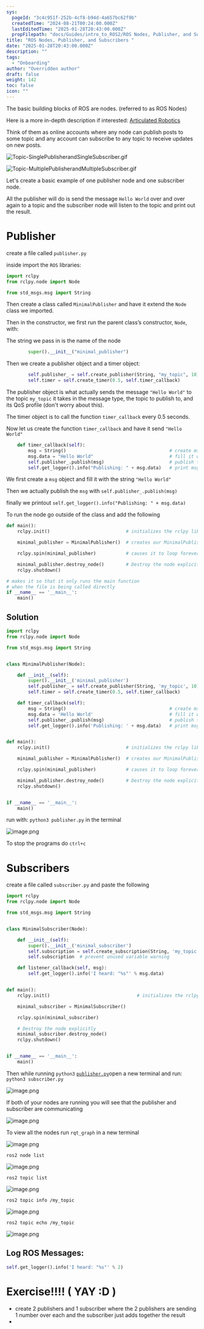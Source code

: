 ```yaml
---
sys:
  pageId: "3c4c951f-252b-4cf8-b94d-4a657bc62f9b"
  createdTime: "2024-08-21T00:24:00.000Z"
  lastEditedTime: "2025-01-28T20:43:00.000Z"
  propFilepath: "docs/Guides/intro_to_ROS2/ROS Nodes, Publisher, and Subscribers .md"
title: "ROS Nodes, Publisher, and Subscribers "
date: "2025-01-28T20:43:00.000Z"
description: ""
tags:
  - "Onboarding"
author: "Overridden author"
draft: false
weight: 142
toc: false
icon: ""
---
```


The basic building blocks of ROS are nodes. (referred to as ROS Nodes)

Here is a more in-depth description if interested: [Articulated Robotics](https://articulatedrobotics.xyz/tutorials/ready-for-ros/ros-overview#2-nodes)

Think of them as online accounts where any node can publish posts to some topic and any account can subscribe to any topic to receive updates on new posts.

![Topic-SinglePublisherandSingleSubscriber.gif](https://docs.ros.org/en/humble/_images/Topic-SinglePublisherandSingleSubscriber.gif)

![Topic-MultiplePublisherandMultipleSubscriber.gif](https://docs.ros.org/en/humble/_images/Topic-MultiplePublisherandMultipleSubscriber.gif)

Let's create a basic example of one publisher node and one subscriber node.

All the publisher will do is send the message `Hello World` over and over again to a topic and the subscriber node will listen to the topic and print out the result.

# Publisher

create a file called `publisher.py` 

inside import the `ROS` libraries:

```python
import rclpy
from rclpy.node import Node

from std_msgs.msg import String
```

Then create a class called `MinimalPublisher` and have it extend the `Node` class we imported.

Then in the constructor, we first run the parent class’s constructor, `Node`, with:

The string we pass in is the name of the node

```python
        super().__init__("minimal_publisher")
```

Then we create a publisher object and a timer object:

```python
        self.publisher_ = self.create_publisher(String, "my_topic", 10)
        self.timer = self.create_timer(0.5, self.timer_callback)
```

The publisher object is what actually sends the message `"Hello World"` to the topic `my_topic` it takes in the message type, the topic to publish to, and its QoS profile (don't worry about this).

The timer object is to call the function `timer_callback` every 0.5 seconds.

Now let us create the function `timer_callback` and have it send `"Hello World"`

```python
    def timer_callback(self):
        msg = String()                                      # create msg object
        msg.data = "Hello World"                            # fill it with data
        self.publisher_.publish(msg)                        # publish the message
        self.get_logger().info("Publishing: " + msg.data)   # print msg
```

We first create a `msg` object and fill it with the string `"Hello World"`

Then we actually publish the `msg` with `self.publisher_.publish(msg)`

finally we printout `self.get_logger().info("Publishing: " + msg.data)`

To run the node go outside of the class and add the following

```python
def main():
    rclpy.init()                            # initializes the rclpy library

    minimal_publisher = MinimalPublisher()  # creates our MinimalPublisher object

    rclpy.spin(minimal_publisher)           # causes it to loop forever

    minimal_publisher.destroy_node()        # Destroy the node explicitly
    rclpy.shutdown()

# makes it so that it only runs the main function
# when the file is being called directly
if __name__ == '__main__': 
    main()
```

## Solution

```python
import rclpy
from rclpy.node import Node

from std_msgs.msg import String


class MinimalPublisher(Node):

    def __init__(self):
        super().__init__('minimal_publisher')
        self.publisher_ = self.create_publisher(String, 'my_topic', 10)
        self.timer = self.create_timer(0.5, self.timer_callback)

    def timer_callback(self):
        msg = String()                                      # create msg object
        msg.data = 'Hello World'                            # fill it with data
        self.publisher_.publish(msg)                        # publish the message
        self.get_logger().info('Publishing: ' + msg.data)   # print msg


def main():
    rclpy.init()                            # initializes the rclpy library

    minimal_publisher = MinimalPublisher()  # creates our MinimalPublisher object

    rclpy.spin(minimal_publisher)           # causes it to loop forever

    minimal_publisher.destroy_node()        # Destroy the node explicitly
    rclpy.shutdown()


if __name__ == '__main__':
    main()
```

run with: `python3 publisher.py` in the terminal

![image.png](https://prod-files-secure.s3.us-west-2.amazonaws.com/d518164a-d88e-44d1-a4ee-3adb3bd8bce0/9214accb-ad5b-44f1-a31c-b3167c59138b/image.png?X-Amz-Algorithm=AWS4-HMAC-SHA256&X-Amz-Content-Sha256=UNSIGNED-PAYLOAD&X-Amz-Credential=ASIAZI2LB466TLIQTJ47%2F20250424%2Fus-west-2%2Fs3%2Faws4_request&X-Amz-Date=20250424T100942Z&X-Amz-Expires=3600&X-Amz-Security-Token=IQoJb3JpZ2luX2VjEHoaCXVzLXdlc3QtMiJHMEUCIQCon526UnfikxXQTBfU%2F4045pQ77GXBApBTogEQR%2Ba0bgIgfu%2FBTdjSKmA%2FKiJGp2w8%2FC2MSLOzoWspsJEU7mHlKFYq%2FwMIExAAGgw2Mzc0MjMxODM4MDUiDLhFhRzTTOryzvtJ9ircAz9DnJOqDC6V0w7IwB%2FmFsf6zmY4LZxPdIHePX0g5CSAIz9wK%2Bt7d9h%2B2eIVG%2BmDccbyhdTN%2BG8n79VOBifJt1k%2FUxiaEj9KBmBGMEK0%2FM7PZzXpm1WXKNlMDrMc4bbLx2K7l%2FDajv9ccSnqw5VplgUdVpHXNpZ0LB4EzmLz8%2F3ZM%2Bxd4pEitQGpsvPM%2FjJ0w96LXc%2F2WMCu%2B27vzkFBdP205vDgR%2BPwsEzc3Bl1%2Bv1i9bMo256WveXilrGTzToo5dhxEEz5u%2BveaUJbFR10PXz0Q25JTlDJkbiK8FHRVDdfmnzcf9PoNQEEGGIIaIaUwNwVFSvewsR6GKUaWC7NbFv00YCFZZCTpSlTXuI4o9AKC0KKFAEnYgyBXan7Kl4TT%2FgASVjNc9CunbrnRMFCNSOjULYnk0Z18UkKw6hiBRYFszz4v3l%2FKlnjnf9bSDihujAGsPfHSJUbtg1PhZobPHHuO46NbqXUu3RT4vBq7ZG7Ti9PKTdB3YyZeMXuP7bKXbHnpZ4xJpFgiWVHfyvrfDF6kBy%2FOFQP1CXxN%2Bl4jlwQthPLfdd6%2F%2FdVd2Gaonxq8GdbvNtiWmOLhX5rVDAqInmWloyqC%2BNRRhvIHLqeOxdL7fRRQhGKJ6rWX1ElMLGVqMAGOqUBRgjSxdTus226kdya%2FVYgPMK488ruOpRAxOLG2kMWnf%2F4PyJ%2FiShYz%2Bb%2F0BIJWuBdPUyGUezKVlqxAxRARCZZMb%2B%2F3ZSXPlQVaWyMqc27DDM8KAs4ARueoyn4sqlTFq7NzyaTNja7TCJgB2hLMSHAZ%2FfsScpXl5CWFsFysCRVF04XOL9Qfdj%2BEoAR5j0i%2BUo8RCbTSPPL6tDOtIn61mSa3hRKwCRk&X-Amz-Signature=b549567af114ea4b31e043719f1fe1b23faab204bd5a56ae3193f9ec4ef9ffc4&X-Amz-SignedHeaders=host&x-id=GetObject)

To stop the programs do `ctrl+c`

# Subscribers

create a file called `subscriber.py` and paste the following

```python
import rclpy
from rclpy.node import Node

from std_msgs.msg import String


class MinimalSubscriber(Node):

    def __init__(self):
        super().__init__('minimal_subscriber')
        self.subscription = self.create_subscription(String, 'my_topic', self.listener_callback, 10)
        self.subscription  # prevent unused variable warning

    def listener_callback(self, msg):
        self.get_logger().info('I heard: "%s"' % msg.data)


def main():
    rclpy.init()                                # initializes the rclpy library

    minimal_subscriber = MinimalSubscriber()

    rclpy.spin(minimal_subscriber)

    # Destroy the node explicitly
    minimal_subscriber.destroy_node()
    rclpy.shutdown()


if __name__ == '__main__':
    main()
```

Then while running `python3` [`publisher.py`](http://publisher.py/)open a new terminal and run: `python3 subscriber.py` 

![image.png](https://prod-files-secure.s3.us-west-2.amazonaws.com/d518164a-d88e-44d1-a4ee-3adb3bd8bce0/611fccf2-c738-4dbd-94e9-98f209092866/image.png?X-Amz-Algorithm=AWS4-HMAC-SHA256&X-Amz-Content-Sha256=UNSIGNED-PAYLOAD&X-Amz-Credential=ASIAZI2LB466TLIQTJ47%2F20250424%2Fus-west-2%2Fs3%2Faws4_request&X-Amz-Date=20250424T100942Z&X-Amz-Expires=3600&X-Amz-Security-Token=IQoJb3JpZ2luX2VjEHoaCXVzLXdlc3QtMiJHMEUCIQCon526UnfikxXQTBfU%2F4045pQ77GXBApBTogEQR%2Ba0bgIgfu%2FBTdjSKmA%2FKiJGp2w8%2FC2MSLOzoWspsJEU7mHlKFYq%2FwMIExAAGgw2Mzc0MjMxODM4MDUiDLhFhRzTTOryzvtJ9ircAz9DnJOqDC6V0w7IwB%2FmFsf6zmY4LZxPdIHePX0g5CSAIz9wK%2Bt7d9h%2B2eIVG%2BmDccbyhdTN%2BG8n79VOBifJt1k%2FUxiaEj9KBmBGMEK0%2FM7PZzXpm1WXKNlMDrMc4bbLx2K7l%2FDajv9ccSnqw5VplgUdVpHXNpZ0LB4EzmLz8%2F3ZM%2Bxd4pEitQGpsvPM%2FjJ0w96LXc%2F2WMCu%2B27vzkFBdP205vDgR%2BPwsEzc3Bl1%2Bv1i9bMo256WveXilrGTzToo5dhxEEz5u%2BveaUJbFR10PXz0Q25JTlDJkbiK8FHRVDdfmnzcf9PoNQEEGGIIaIaUwNwVFSvewsR6GKUaWC7NbFv00YCFZZCTpSlTXuI4o9AKC0KKFAEnYgyBXan7Kl4TT%2FgASVjNc9CunbrnRMFCNSOjULYnk0Z18UkKw6hiBRYFszz4v3l%2FKlnjnf9bSDihujAGsPfHSJUbtg1PhZobPHHuO46NbqXUu3RT4vBq7ZG7Ti9PKTdB3YyZeMXuP7bKXbHnpZ4xJpFgiWVHfyvrfDF6kBy%2FOFQP1CXxN%2Bl4jlwQthPLfdd6%2F%2FdVd2Gaonxq8GdbvNtiWmOLhX5rVDAqInmWloyqC%2BNRRhvIHLqeOxdL7fRRQhGKJ6rWX1ElMLGVqMAGOqUBRgjSxdTus226kdya%2FVYgPMK488ruOpRAxOLG2kMWnf%2F4PyJ%2FiShYz%2Bb%2F0BIJWuBdPUyGUezKVlqxAxRARCZZMb%2B%2F3ZSXPlQVaWyMqc27DDM8KAs4ARueoyn4sqlTFq7NzyaTNja7TCJgB2hLMSHAZ%2FfsScpXl5CWFsFysCRVF04XOL9Qfdj%2BEoAR5j0i%2BUo8RCbTSPPL6tDOtIn61mSa3hRKwCRk&X-Amz-Signature=e7a3530447acd7a5ee7b3a9ac2be424f14500dd279d4aef4afcf4fdb3c8e67c5&X-Amz-SignedHeaders=host&x-id=GetObject)

If both of your nodes are running you will see that the publisher and subscriber are communicating

![image.png](https://prod-files-secure.s3.us-west-2.amazonaws.com/d518164a-d88e-44d1-a4ee-3adb3bd8bce0/eea428b5-1cf0-43bb-a30b-81cbaf6c5c78/image.png?X-Amz-Algorithm=AWS4-HMAC-SHA256&X-Amz-Content-Sha256=UNSIGNED-PAYLOAD&X-Amz-Credential=ASIAZI2LB466TLIQTJ47%2F20250424%2Fus-west-2%2Fs3%2Faws4_request&X-Amz-Date=20250424T100942Z&X-Amz-Expires=3600&X-Amz-Security-Token=IQoJb3JpZ2luX2VjEHoaCXVzLXdlc3QtMiJHMEUCIQCon526UnfikxXQTBfU%2F4045pQ77GXBApBTogEQR%2Ba0bgIgfu%2FBTdjSKmA%2FKiJGp2w8%2FC2MSLOzoWspsJEU7mHlKFYq%2FwMIExAAGgw2Mzc0MjMxODM4MDUiDLhFhRzTTOryzvtJ9ircAz9DnJOqDC6V0w7IwB%2FmFsf6zmY4LZxPdIHePX0g5CSAIz9wK%2Bt7d9h%2B2eIVG%2BmDccbyhdTN%2BG8n79VOBifJt1k%2FUxiaEj9KBmBGMEK0%2FM7PZzXpm1WXKNlMDrMc4bbLx2K7l%2FDajv9ccSnqw5VplgUdVpHXNpZ0LB4EzmLz8%2F3ZM%2Bxd4pEitQGpsvPM%2FjJ0w96LXc%2F2WMCu%2B27vzkFBdP205vDgR%2BPwsEzc3Bl1%2Bv1i9bMo256WveXilrGTzToo5dhxEEz5u%2BveaUJbFR10PXz0Q25JTlDJkbiK8FHRVDdfmnzcf9PoNQEEGGIIaIaUwNwVFSvewsR6GKUaWC7NbFv00YCFZZCTpSlTXuI4o9AKC0KKFAEnYgyBXan7Kl4TT%2FgASVjNc9CunbrnRMFCNSOjULYnk0Z18UkKw6hiBRYFszz4v3l%2FKlnjnf9bSDihujAGsPfHSJUbtg1PhZobPHHuO46NbqXUu3RT4vBq7ZG7Ti9PKTdB3YyZeMXuP7bKXbHnpZ4xJpFgiWVHfyvrfDF6kBy%2FOFQP1CXxN%2Bl4jlwQthPLfdd6%2F%2FdVd2Gaonxq8GdbvNtiWmOLhX5rVDAqInmWloyqC%2BNRRhvIHLqeOxdL7fRRQhGKJ6rWX1ElMLGVqMAGOqUBRgjSxdTus226kdya%2FVYgPMK488ruOpRAxOLG2kMWnf%2F4PyJ%2FiShYz%2Bb%2F0BIJWuBdPUyGUezKVlqxAxRARCZZMb%2B%2F3ZSXPlQVaWyMqc27DDM8KAs4ARueoyn4sqlTFq7NzyaTNja7TCJgB2hLMSHAZ%2FfsScpXl5CWFsFysCRVF04XOL9Qfdj%2BEoAR5j0i%2BUo8RCbTSPPL6tDOtIn61mSa3hRKwCRk&X-Amz-Signature=577dda3b9e3df57705d67aab07e11d3da772461f07f1d88034ce37ba229601b8&X-Amz-SignedHeaders=host&x-id=GetObject)

To view all the nodes run `rqt_graph` in a new terminal

![image.png](https://prod-files-secure.s3.us-west-2.amazonaws.com/d518164a-d88e-44d1-a4ee-3adb3bd8bce0/1d98e964-4318-4d62-b5c4-8c8f78368598/image.png?X-Amz-Algorithm=AWS4-HMAC-SHA256&X-Amz-Content-Sha256=UNSIGNED-PAYLOAD&X-Amz-Credential=ASIAZI2LB466TLIQTJ47%2F20250424%2Fus-west-2%2Fs3%2Faws4_request&X-Amz-Date=20250424T100942Z&X-Amz-Expires=3600&X-Amz-Security-Token=IQoJb3JpZ2luX2VjEHoaCXVzLXdlc3QtMiJHMEUCIQCon526UnfikxXQTBfU%2F4045pQ77GXBApBTogEQR%2Ba0bgIgfu%2FBTdjSKmA%2FKiJGp2w8%2FC2MSLOzoWspsJEU7mHlKFYq%2FwMIExAAGgw2Mzc0MjMxODM4MDUiDLhFhRzTTOryzvtJ9ircAz9DnJOqDC6V0w7IwB%2FmFsf6zmY4LZxPdIHePX0g5CSAIz9wK%2Bt7d9h%2B2eIVG%2BmDccbyhdTN%2BG8n79VOBifJt1k%2FUxiaEj9KBmBGMEK0%2FM7PZzXpm1WXKNlMDrMc4bbLx2K7l%2FDajv9ccSnqw5VplgUdVpHXNpZ0LB4EzmLz8%2F3ZM%2Bxd4pEitQGpsvPM%2FjJ0w96LXc%2F2WMCu%2B27vzkFBdP205vDgR%2BPwsEzc3Bl1%2Bv1i9bMo256WveXilrGTzToo5dhxEEz5u%2BveaUJbFR10PXz0Q25JTlDJkbiK8FHRVDdfmnzcf9PoNQEEGGIIaIaUwNwVFSvewsR6GKUaWC7NbFv00YCFZZCTpSlTXuI4o9AKC0KKFAEnYgyBXan7Kl4TT%2FgASVjNc9CunbrnRMFCNSOjULYnk0Z18UkKw6hiBRYFszz4v3l%2FKlnjnf9bSDihujAGsPfHSJUbtg1PhZobPHHuO46NbqXUu3RT4vBq7ZG7Ti9PKTdB3YyZeMXuP7bKXbHnpZ4xJpFgiWVHfyvrfDF6kBy%2FOFQP1CXxN%2Bl4jlwQthPLfdd6%2F%2FdVd2Gaonxq8GdbvNtiWmOLhX5rVDAqInmWloyqC%2BNRRhvIHLqeOxdL7fRRQhGKJ6rWX1ElMLGVqMAGOqUBRgjSxdTus226kdya%2FVYgPMK488ruOpRAxOLG2kMWnf%2F4PyJ%2FiShYz%2Bb%2F0BIJWuBdPUyGUezKVlqxAxRARCZZMb%2B%2F3ZSXPlQVaWyMqc27DDM8KAs4ARueoyn4sqlTFq7NzyaTNja7TCJgB2hLMSHAZ%2FfsScpXl5CWFsFysCRVF04XOL9Qfdj%2BEoAR5j0i%2BUo8RCbTSPPL6tDOtIn61mSa3hRKwCRk&X-Amz-Signature=4c0cf89dddbc4fdbffde559ff7d129a0c18407cdf56af64ce140830c394bf061&X-Amz-SignedHeaders=host&x-id=GetObject)

`ros2 node list`

![image.png](https://prod-files-secure.s3.us-west-2.amazonaws.com/d518164a-d88e-44d1-a4ee-3adb3bd8bce0/680ac8cf-e6d9-4164-9ece-5b9a6fccffee/image.png?X-Amz-Algorithm=AWS4-HMAC-SHA256&X-Amz-Content-Sha256=UNSIGNED-PAYLOAD&X-Amz-Credential=ASIAZI2LB466TLIQTJ47%2F20250424%2Fus-west-2%2Fs3%2Faws4_request&X-Amz-Date=20250424T100942Z&X-Amz-Expires=3600&X-Amz-Security-Token=IQoJb3JpZ2luX2VjEHoaCXVzLXdlc3QtMiJHMEUCIQCon526UnfikxXQTBfU%2F4045pQ77GXBApBTogEQR%2Ba0bgIgfu%2FBTdjSKmA%2FKiJGp2w8%2FC2MSLOzoWspsJEU7mHlKFYq%2FwMIExAAGgw2Mzc0MjMxODM4MDUiDLhFhRzTTOryzvtJ9ircAz9DnJOqDC6V0w7IwB%2FmFsf6zmY4LZxPdIHePX0g5CSAIz9wK%2Bt7d9h%2B2eIVG%2BmDccbyhdTN%2BG8n79VOBifJt1k%2FUxiaEj9KBmBGMEK0%2FM7PZzXpm1WXKNlMDrMc4bbLx2K7l%2FDajv9ccSnqw5VplgUdVpHXNpZ0LB4EzmLz8%2F3ZM%2Bxd4pEitQGpsvPM%2FjJ0w96LXc%2F2WMCu%2B27vzkFBdP205vDgR%2BPwsEzc3Bl1%2Bv1i9bMo256WveXilrGTzToo5dhxEEz5u%2BveaUJbFR10PXz0Q25JTlDJkbiK8FHRVDdfmnzcf9PoNQEEGGIIaIaUwNwVFSvewsR6GKUaWC7NbFv00YCFZZCTpSlTXuI4o9AKC0KKFAEnYgyBXan7Kl4TT%2FgASVjNc9CunbrnRMFCNSOjULYnk0Z18UkKw6hiBRYFszz4v3l%2FKlnjnf9bSDihujAGsPfHSJUbtg1PhZobPHHuO46NbqXUu3RT4vBq7ZG7Ti9PKTdB3YyZeMXuP7bKXbHnpZ4xJpFgiWVHfyvrfDF6kBy%2FOFQP1CXxN%2Bl4jlwQthPLfdd6%2F%2FdVd2Gaonxq8GdbvNtiWmOLhX5rVDAqInmWloyqC%2BNRRhvIHLqeOxdL7fRRQhGKJ6rWX1ElMLGVqMAGOqUBRgjSxdTus226kdya%2FVYgPMK488ruOpRAxOLG2kMWnf%2F4PyJ%2FiShYz%2Bb%2F0BIJWuBdPUyGUezKVlqxAxRARCZZMb%2B%2F3ZSXPlQVaWyMqc27DDM8KAs4ARueoyn4sqlTFq7NzyaTNja7TCJgB2hLMSHAZ%2FfsScpXl5CWFsFysCRVF04XOL9Qfdj%2BEoAR5j0i%2BUo8RCbTSPPL6tDOtIn61mSa3hRKwCRk&X-Amz-Signature=ac1960b960df2e74d3b17431170749e69d3ca7c4010fda43f7374fdabf0b7fca&X-Amz-SignedHeaders=host&x-id=GetObject)

`ros2 topic list`

![image.png](https://prod-files-secure.s3.us-west-2.amazonaws.com/d518164a-d88e-44d1-a4ee-3adb3bd8bce0/eee2ebe1-27ef-4a4a-96fb-2ca54126fb29/image.png?X-Amz-Algorithm=AWS4-HMAC-SHA256&X-Amz-Content-Sha256=UNSIGNED-PAYLOAD&X-Amz-Credential=ASIAZI2LB466TLIQTJ47%2F20250424%2Fus-west-2%2Fs3%2Faws4_request&X-Amz-Date=20250424T100942Z&X-Amz-Expires=3600&X-Amz-Security-Token=IQoJb3JpZ2luX2VjEHoaCXVzLXdlc3QtMiJHMEUCIQCon526UnfikxXQTBfU%2F4045pQ77GXBApBTogEQR%2Ba0bgIgfu%2FBTdjSKmA%2FKiJGp2w8%2FC2MSLOzoWspsJEU7mHlKFYq%2FwMIExAAGgw2Mzc0MjMxODM4MDUiDLhFhRzTTOryzvtJ9ircAz9DnJOqDC6V0w7IwB%2FmFsf6zmY4LZxPdIHePX0g5CSAIz9wK%2Bt7d9h%2B2eIVG%2BmDccbyhdTN%2BG8n79VOBifJt1k%2FUxiaEj9KBmBGMEK0%2FM7PZzXpm1WXKNlMDrMc4bbLx2K7l%2FDajv9ccSnqw5VplgUdVpHXNpZ0LB4EzmLz8%2F3ZM%2Bxd4pEitQGpsvPM%2FjJ0w96LXc%2F2WMCu%2B27vzkFBdP205vDgR%2BPwsEzc3Bl1%2Bv1i9bMo256WveXilrGTzToo5dhxEEz5u%2BveaUJbFR10PXz0Q25JTlDJkbiK8FHRVDdfmnzcf9PoNQEEGGIIaIaUwNwVFSvewsR6GKUaWC7NbFv00YCFZZCTpSlTXuI4o9AKC0KKFAEnYgyBXan7Kl4TT%2FgASVjNc9CunbrnRMFCNSOjULYnk0Z18UkKw6hiBRYFszz4v3l%2FKlnjnf9bSDihujAGsPfHSJUbtg1PhZobPHHuO46NbqXUu3RT4vBq7ZG7Ti9PKTdB3YyZeMXuP7bKXbHnpZ4xJpFgiWVHfyvrfDF6kBy%2FOFQP1CXxN%2Bl4jlwQthPLfdd6%2F%2FdVd2Gaonxq8GdbvNtiWmOLhX5rVDAqInmWloyqC%2BNRRhvIHLqeOxdL7fRRQhGKJ6rWX1ElMLGVqMAGOqUBRgjSxdTus226kdya%2FVYgPMK488ruOpRAxOLG2kMWnf%2F4PyJ%2FiShYz%2Bb%2F0BIJWuBdPUyGUezKVlqxAxRARCZZMb%2B%2F3ZSXPlQVaWyMqc27DDM8KAs4ARueoyn4sqlTFq7NzyaTNja7TCJgB2hLMSHAZ%2FfsScpXl5CWFsFysCRVF04XOL9Qfdj%2BEoAR5j0i%2BUo8RCbTSPPL6tDOtIn61mSa3hRKwCRk&X-Amz-Signature=f2d52d86d65432eb63b8166bc2a4958a4a61ac8c9f6fca0567073043ef7eab9b&X-Amz-SignedHeaders=host&x-id=GetObject)

`ros2 topic info /my_topic`

![image.png](https://prod-files-secure.s3.us-west-2.amazonaws.com/d518164a-d88e-44d1-a4ee-3adb3bd8bce0/6288ef12-cb9e-406f-b9eb-65feed3a9011/image.png?X-Amz-Algorithm=AWS4-HMAC-SHA256&X-Amz-Content-Sha256=UNSIGNED-PAYLOAD&X-Amz-Credential=ASIAZI2LB466TLIQTJ47%2F20250424%2Fus-west-2%2Fs3%2Faws4_request&X-Amz-Date=20250424T100942Z&X-Amz-Expires=3600&X-Amz-Security-Token=IQoJb3JpZ2luX2VjEHoaCXVzLXdlc3QtMiJHMEUCIQCon526UnfikxXQTBfU%2F4045pQ77GXBApBTogEQR%2Ba0bgIgfu%2FBTdjSKmA%2FKiJGp2w8%2FC2MSLOzoWspsJEU7mHlKFYq%2FwMIExAAGgw2Mzc0MjMxODM4MDUiDLhFhRzTTOryzvtJ9ircAz9DnJOqDC6V0w7IwB%2FmFsf6zmY4LZxPdIHePX0g5CSAIz9wK%2Bt7d9h%2B2eIVG%2BmDccbyhdTN%2BG8n79VOBifJt1k%2FUxiaEj9KBmBGMEK0%2FM7PZzXpm1WXKNlMDrMc4bbLx2K7l%2FDajv9ccSnqw5VplgUdVpHXNpZ0LB4EzmLz8%2F3ZM%2Bxd4pEitQGpsvPM%2FjJ0w96LXc%2F2WMCu%2B27vzkFBdP205vDgR%2BPwsEzc3Bl1%2Bv1i9bMo256WveXilrGTzToo5dhxEEz5u%2BveaUJbFR10PXz0Q25JTlDJkbiK8FHRVDdfmnzcf9PoNQEEGGIIaIaUwNwVFSvewsR6GKUaWC7NbFv00YCFZZCTpSlTXuI4o9AKC0KKFAEnYgyBXan7Kl4TT%2FgASVjNc9CunbrnRMFCNSOjULYnk0Z18UkKw6hiBRYFszz4v3l%2FKlnjnf9bSDihujAGsPfHSJUbtg1PhZobPHHuO46NbqXUu3RT4vBq7ZG7Ti9PKTdB3YyZeMXuP7bKXbHnpZ4xJpFgiWVHfyvrfDF6kBy%2FOFQP1CXxN%2Bl4jlwQthPLfdd6%2F%2FdVd2Gaonxq8GdbvNtiWmOLhX5rVDAqInmWloyqC%2BNRRhvIHLqeOxdL7fRRQhGKJ6rWX1ElMLGVqMAGOqUBRgjSxdTus226kdya%2FVYgPMK488ruOpRAxOLG2kMWnf%2F4PyJ%2FiShYz%2Bb%2F0BIJWuBdPUyGUezKVlqxAxRARCZZMb%2B%2F3ZSXPlQVaWyMqc27DDM8KAs4ARueoyn4sqlTFq7NzyaTNja7TCJgB2hLMSHAZ%2FfsScpXl5CWFsFysCRVF04XOL9Qfdj%2BEoAR5j0i%2BUo8RCbTSPPL6tDOtIn61mSa3hRKwCRk&X-Amz-Signature=2d98ba4c7abb3d717f4154a7715b64be31ee2161b28de5700f23b556dbf60524&X-Amz-SignedHeaders=host&x-id=GetObject)

`ros2 topic echo /my_topic`

![image.png](https://prod-files-secure.s3.us-west-2.amazonaws.com/d518164a-d88e-44d1-a4ee-3adb3bd8bce0/0a6fcb4d-422d-4a6c-a803-749ef4adf2c6/image.png?X-Amz-Algorithm=AWS4-HMAC-SHA256&X-Amz-Content-Sha256=UNSIGNED-PAYLOAD&X-Amz-Credential=ASIAZI2LB466TLIQTJ47%2F20250424%2Fus-west-2%2Fs3%2Faws4_request&X-Amz-Date=20250424T100942Z&X-Amz-Expires=3600&X-Amz-Security-Token=IQoJb3JpZ2luX2VjEHoaCXVzLXdlc3QtMiJHMEUCIQCon526UnfikxXQTBfU%2F4045pQ77GXBApBTogEQR%2Ba0bgIgfu%2FBTdjSKmA%2FKiJGp2w8%2FC2MSLOzoWspsJEU7mHlKFYq%2FwMIExAAGgw2Mzc0MjMxODM4MDUiDLhFhRzTTOryzvtJ9ircAz9DnJOqDC6V0w7IwB%2FmFsf6zmY4LZxPdIHePX0g5CSAIz9wK%2Bt7d9h%2B2eIVG%2BmDccbyhdTN%2BG8n79VOBifJt1k%2FUxiaEj9KBmBGMEK0%2FM7PZzXpm1WXKNlMDrMc4bbLx2K7l%2FDajv9ccSnqw5VplgUdVpHXNpZ0LB4EzmLz8%2F3ZM%2Bxd4pEitQGpsvPM%2FjJ0w96LXc%2F2WMCu%2B27vzkFBdP205vDgR%2BPwsEzc3Bl1%2Bv1i9bMo256WveXilrGTzToo5dhxEEz5u%2BveaUJbFR10PXz0Q25JTlDJkbiK8FHRVDdfmnzcf9PoNQEEGGIIaIaUwNwVFSvewsR6GKUaWC7NbFv00YCFZZCTpSlTXuI4o9AKC0KKFAEnYgyBXan7Kl4TT%2FgASVjNc9CunbrnRMFCNSOjULYnk0Z18UkKw6hiBRYFszz4v3l%2FKlnjnf9bSDihujAGsPfHSJUbtg1PhZobPHHuO46NbqXUu3RT4vBq7ZG7Ti9PKTdB3YyZeMXuP7bKXbHnpZ4xJpFgiWVHfyvrfDF6kBy%2FOFQP1CXxN%2Bl4jlwQthPLfdd6%2F%2FdVd2Gaonxq8GdbvNtiWmOLhX5rVDAqInmWloyqC%2BNRRhvIHLqeOxdL7fRRQhGKJ6rWX1ElMLGVqMAGOqUBRgjSxdTus226kdya%2FVYgPMK488ruOpRAxOLG2kMWnf%2F4PyJ%2FiShYz%2Bb%2F0BIJWuBdPUyGUezKVlqxAxRARCZZMb%2B%2F3ZSXPlQVaWyMqc27DDM8KAs4ARueoyn4sqlTFq7NzyaTNja7TCJgB2hLMSHAZ%2FfsScpXl5CWFsFysCRVF04XOL9Qfdj%2BEoAR5j0i%2BUo8RCbTSPPL6tDOtIn61mSa3hRKwCRk&X-Amz-Signature=8c37cb4c0bb3d57c198cbbc2e949f049526968df63904c674463ad9126dd3333&X-Amz-SignedHeaders=host&x-id=GetObject)

## Log ROS Messages:

```python
self.get_logger().info('I heard: "%s"' % 2)
```

# Exercise!!!! ( YAY :D )

- create 2 publishers and 1 subscriber where the 2 publishers are sending 1 number over each and the subscriber just adds together the result
- 
